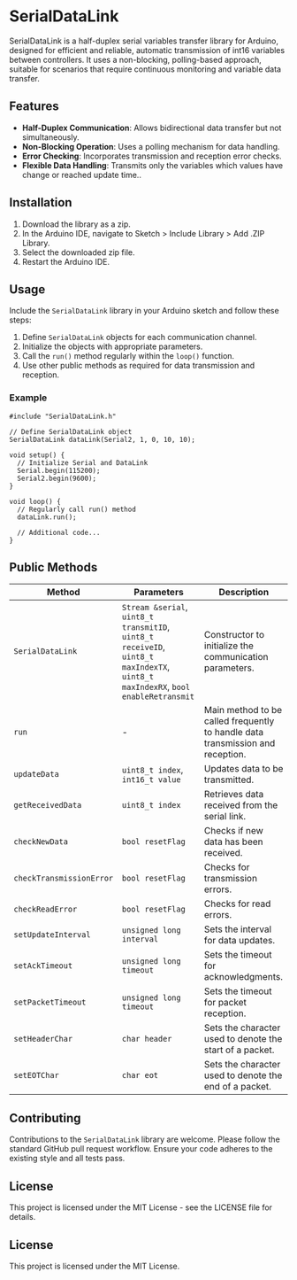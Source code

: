 # SerialDataLink

SerialDataLink is a half-duplex serial variables transfer library for Arduino, designed for efficient and reliable, automatic transmission of int16 variables between controllers. It uses a non-blocking, polling-based approach, suitable for scenarios that require continuous monitoring and variable data transfer.

## Features

- **Half-Duplex Communication**: Allows bidirectional data transfer but not simultaneously.
- **Non-Blocking Operation**: Uses a polling mechanism for data handling.
- **Error Checking**: Incorporates transmission and reception error checks.
- **Flexible Data Handling**: Transmits only the variables which values have change or reached update time..

## Installation

1. Download the library as a zip.
2. In the Arduino IDE, navigate to Sketch > Include Library > Add .ZIP Library.
3. Select the downloaded zip file.
4. Restart the Arduino IDE.

## Usage

Include the `SerialDataLink` library in your Arduino sketch and follow these steps:

1. Define `SerialDataLink` objects for each communication channel.
2. Initialize the objects with appropriate parameters.
3. Call the `run()` method regularly within the `loop()` function.
4. Use other public methods as required for data transmission and reception.

### Example

```
#include "SerialDataLink.h"

// Define SerialDataLink object
SerialDataLink dataLink(Serial2, 1, 0, 10, 10);

void setup() {
  // Initialize Serial and DataLink
  Serial.begin(115200);
  Serial2.begin(9600);
}

void loop() {
  // Regularly call run() method
  dataLink.run();

  // Additional code...
}
```

## Public Methods

| Method | Parameters | Description |
| ------ | ---------- | ----------- |
| `SerialDataLink` | `Stream &serial`, `uint8_t transmitID`, `uint8_t receiveID`, `uint8_t maxIndexTX`, `uint8_t maxIndexRX`, `bool enableRetransmit` | Constructor to initialize the communication parameters. |
| `run` | - | Main method to be called frequently to handle data transmission and reception. |
| `updateData` | `uint8_t index`, `int16_t value` | Updates data to be transmitted. |
| `getReceivedData` | `uint8_t index` | Retrieves data received from the serial link. |
| `checkNewData` | `bool resetFlag` | Checks if new data has been received. |
| `checkTransmissionError` | `bool resetFlag` | Checks for transmission errors. |
| `checkReadError` | `bool resetFlag` | Checks for read errors. |
| `setUpdateInterval` | `unsigned long interval` | Sets the interval for data updates. |
| `setAckTimeout` | `unsigned long timeout` | Sets the timeout for acknowledgments. |
| `setPacketTimeout` | `unsigned long timeout` | Sets the timeout for packet reception. |
| `setHeaderChar` | `char header` | Sets the character used to denote the start of a packet. |
| `setEOTChar` | `char eot` | Sets the character used to denote the end of a packet. |

## Contributing

Contributions to the `SerialDataLink` library are welcome. Please follow the standard GitHub pull request workflow. Ensure your code adheres to the existing style and all tests pass.

## License

This project is licensed under the MIT License - see the LICENSE file for details.

## License
This project is licensed under the MIT License.

